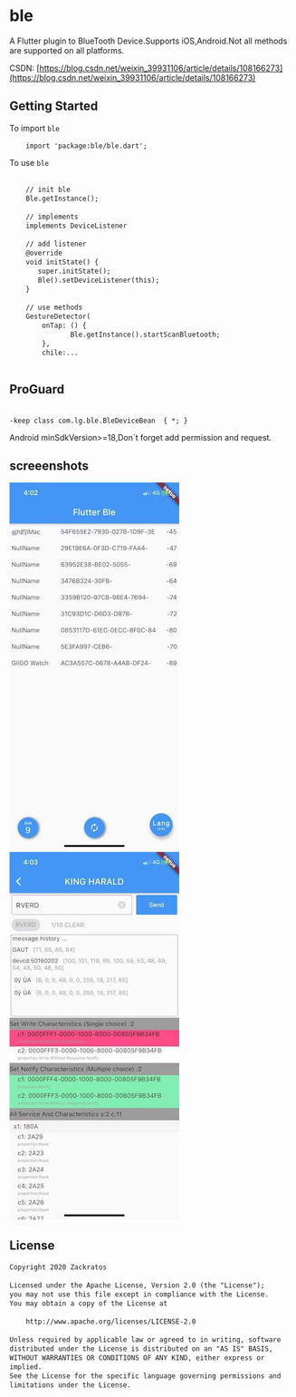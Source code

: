 # ble

A Flutter plugin to BlueTooth Device.Supports iOS,Android.Not all methods are supported on all platforms.

CSDN: [https://blog.csdn.net/weixin_39931106/article/details/108166273](https://blog.csdn.net/weixin_39931106/article/details/108166273)

## Getting Started

To import `ble`
```
    import 'package:ble/ble.dart';
```
To use `ble` 
```
    
    // init ble 
    Ble.getInstance();
    
    // implements
    implements DeviceListener
    
    // add listener
    @override
    void initState() {
       super.initState();
       Ble().setDeviceListener(this);
    }

    // use methods
    GestureDetector(
        onTap: () {
               Ble.getInstance().startScanBluetooth;
        },
        chile:...                   
    
```

## ProGuard
```

-keep class com.lg.ble.BleDeviceBean  { *; }
```

Android minSdkVersion>=18,Don`t forget add permission and request.

## screeenshots

![](screenshots/1.jpg) ![](screenshots/2.jpg)

## License
```
Copyright 2020 Zackratos

Licensed under the Apache License, Version 2.0 (the "License");
you may not use this file except in compliance with the License.
You may obtain a copy of the License at

    http://www.apache.org/licenses/LICENSE-2.0

Unless required by applicable law or agreed to in writing, software
distributed under the License is distributed on an "AS IS" BASIS,
WITHOUT WARRANTIES OR CONDITIONS OF ANY KIND, either express or implied.
See the License for the specific language governing permissions and
limitations under the License.
```

